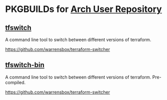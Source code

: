 # PKGBUILDs for [Arch User Repository](https://aur.archlinux.org)

## [tfswitch](https://aur.archlinux.org/packages/tfswitch/)

A command line tool to switch between different versions of terraform.

<https://github.com/warrensbox/terraform-switcher>

## [tfswitch-bin](https://aur.archlinux.org/packages/tfswitch-bin/)

A command line tool to switch between different versions of terraform. Pre-compiled.

<https://github.com/warrensbox/terraform-switcher>
